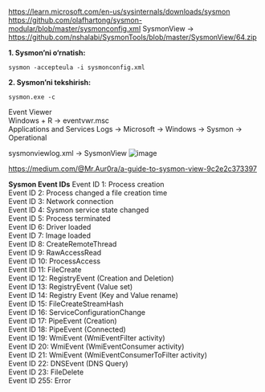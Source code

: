 https://learn.microsoft.com/en-us/sysinternals/downloads/sysmon   
https://github.com/olafhartong/sysmon-modular/blob/master/sysmonconfig.xml
SysmonView -> https://github.com/nshalabi/SysmonTools/blob/master/SysmonView/64.zip    

**1. Sysmon’ni o‘rnatish:**  
```
sysmon -accepteula -i sysmonconfig.xml
```
**2. Sysmon’ni tekshirish:**
```
sysmon.exe -c
```

Event Viewer   
Windows + R -> eventvwr.msc   
Applications and Services Logs -> Microsoft -> Windows -> Sysmon -> Operational   

sysmonviewlog.xml -> SysmonView
![image](https://github.com/user-attachments/assets/30e6a413-24a1-47d0-b92f-46dcf4496c63)

https://medium.com/@Mr.Aur0ra/a-guide-to-sysmon-view-9c2e2c373397

**Sysmon Event IDs**
Event ID 1: Process creation  
Event ID 2: Process changed a file creation time  
Event ID 3: Network connection  
Event ID 4: Sysmon service state changed  
Event ID 5: Process terminated  
Event ID 6: Driver loaded   
Event ID 7: Image loaded   
Event ID 8: CreateRemoteThread   
Event ID 9: RawAccessRead   
Event ID 10: ProcessAccess   
Event ID 11: FileCreate   
Event ID 12: RegistryEvent (Creation and Deletion)   
Event ID 13: RegistryEvent (Value set)   
Event ID 14: Registry Event (Key and Value rename)   
Event ID 15: FileCreateStreamHash   
Event ID 16: ServiceConfigurationChange   
Event ID 17: PipeEvent (Creation)   
Event ID 18: PipeEvent (Connected)   
Event ID 19: WmiEvent (WmiEventFilter activity)   
Event ID 20: WmiEvent (WmiEventConsumer activity)   
Event ID 21: WmiEvent (WmiEventConsumerToFilter activity)   
Event ID 22: DNSEvent (DNS Query)   
Event ID 23: FileDelete   
Event ID 255: Error   


